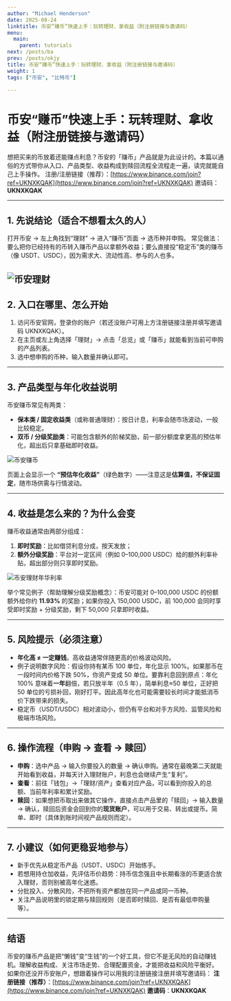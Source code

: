 ```yaml
---
author: "Michael Henderson"
date: 2025-08-24
linktitle: 币安“赚币”快速上手：玩转理财、拿收益（附注册链接与邀请码）
menu:
  main:
    parent: tutorials
next: /posts/ba
prev: /posts/okjy
title: 币安“赚币”快速上手：玩转理财、拿收益（附注册链接与邀请码）
weight: 1
tags: ["币安", "比特币"]

---
```

# 币安“赚币”快速上手：玩转理财、拿收益（附注册链接与邀请码）

想把买来的币放着还能赚点利息？币安的「赚币」产品就是为此设计的。本篇以通俗的方式带你从入口、产品类型、收益构成到赎回流程全流程走一遍，读完就能自己上手操作。
注册/注册链接（推荐）：[https://www.binance.com/join?ref=UKNXKQAK](https://www.binance.com/join?ref=UKNXKQAK)
邀请码：**UKNXKQAK**

---

## 1. 先说结论（适合不想看太久的人）

打开币安 → 左上角找到“理财” → 进入“赚币”页面 → 选币种并申购。
常见做法：要么把你已经持有的币转入赚币产品以拿额外收益；要么直接投“稳定币”类的赚币（像 USDT、USDC），因为需求大、流动性高、参与的人也多。

![币安理财](https://i.mji.rip/2025/08/24/34cfc98a3b06c1a1aa886560dc5b88a2.png "币安理财")
---

## 2. 入口在哪里、怎么开始

1. 访问币安官网，登录你的账户（若还没账户可用上方注册链接注册并填写邀请码 UKNXKQAK）。
2. 在主页或左上角选择「理财」→ 点击「总览」或「赚币」就能看到当前可申购的产品列表。
3. 选中想申购的币种，输入数量并确认即可。

---

## 3. 产品类型与年化收益说明

币安赚币常见有两类：

* **保本类 / 固定收益类**（或称普通理财）：按日计息，利率会随市场波动，一般比较稳定。
* **双币 / 分级奖励类**：可能包含额外的阶梯奖励，前一部分额度拿更高的预估年化，超出后只拿基础即时收益。

![币安赚币](https://i.mji.rip/2025/08/24/641d7a260d47527a7e410e62f02759c8.png "币安赚币")

页面上会显示一个 **“预估年化收益”**（绿色数字）——注意这是**估算值，不保证固定**，随市场供需与行情波动。

---

## 4. 收益是怎么来的？为什么会变

赚币收益通常由两部分组成：

1. **即时奖励**：比如借贷利息分成，按天发放；
2. **额外分级奖励**：平台对一定区间（例如 0–100,000 USDC）给的额外利率补贴，超出部分则只享即时奖励。

![币安理财年华利率](https://i.mji.rip/2025/08/24/9acc0c555f70ad6d19af2a71ecdbce0e.png "币安理财年华利率")

举个常见例子（帮助理解分级奖励概念）：币安可能对 0–100,000 USDC 的份额额外给你约 **11.93%** 的奖励；如果你投入 150,000 USDC，前 100,000 会同时享受即时奖励 + 分级奖励，剩下 50,000 只拿即时收益。

---

## 5. 风险提示（必须注意）

* **年化高 ≠ 一定赚钱**。高收益通常伴随更高的价格波动风险。
* 例子说明数字风险：假设你持有某币 100 单位，年化显示 100%。如果那币在一段时间内价格下跌 50%，你资产变成 50 单位。要靠利息回到原点：年化 100% 意味着**一年**翻倍，若只放半年（0.5 年），简单利息≈50 单位，正好把 50 单位的亏损补回，刚好打平。因此高年化也可能需要较长时间才能抵消币价下跌带来的损失。
* 稳定币（USDT/USDC）相对波动小，但仍有平台和对手方风险、监管风险和极端市场风险。

---

## 6. 操作流程（申购 → 查看 → 赎回）

* **申购**：选中产品 → 输入你要投入的数量 → 确认申购。通常在最晚第二天就能开始看到收益，并每天计入理财账户，利息也会继续产生“复利”。
* **查看**：前往「钱包」→「理财/资产」查看对应产品，可以看到你投入的总额、当前年利率和累计奖励。
* **赎回**：如果想把币取出来做其它操作，直接点击产品里的「赎回」→ 输入数量 → 确认，赎回后资金会回到你的**现货账户**，可以用于交易、转出或提币。简单、即时（具体到账时间视产品规则而定）。

---

## 7. 小建议（如何更稳妥地参与）

* 新手优先从稳定币产品（USDT、USDC）开始练手。
* 若想用持仓加收益，先评估币价趋势：持币信念强且中长期看涨的币更适合放入理财，否则别被高年化迷惑。
* 分批投入、分散风险，不把所有资产都放在同一产品或同一币种。
* 关注产品说明里的锁定期与赎回规则（是否即时赎回、是否有最低申购量等）。

---

## 结语

币安的赚币产品是把“懒钱”变“生钱”的一个好工具，但它不是无风险的自动赚钱机。理解收益构成、关注市场走势、合理配置资金，才能把收益和风险平衡好。
如果你还没开币安账户，想跟着操作可以用我的注册链接注册并填写邀请码：
**注册链接（推荐）**：[https://www.binance.com/join?ref=UKNXKQAK](https://www.binance.com/join?ref=UKNXKQAK)
**邀请码**：**UKNXKQAK**
